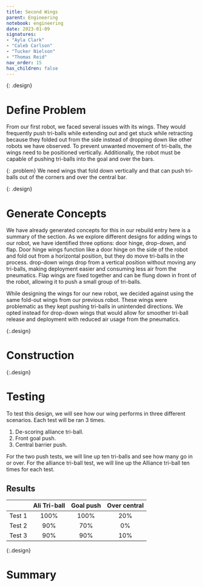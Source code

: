 ```yaml
---
title: Second Wings
parent: Engineering
notebook: engineering
date: 2023-01-09
signatures:
- "Ayla Clark"
- "Caleb Carlson"
- "Tucker Nielson"
- "Thomas Reid"
nav_order: 15
has_children: false
---
```


{: .design}
# Define Problem

From our first robot, we faced several issues with its wings. They would frequently push tri-balls while extending out and get stuck while retracting because they folded out from the side instead of dropping down like other robots we have observed. To prevent unwanted movement of tri-balls, the wings need to be positioned vertically. Additionally, the robot must be capable of pushing tri-balls into the goal and over the bars.


{: .problem}
We need wings that fold down vertically and that can push tri-balls out of the corners and over the central bar. 

{: .design}
# Generate Concepts

We have already generated concepts for this in our rebuild entry here is a summary of the section. As we explore different designs for adding wings to our robot, we have identified three options: door hinge, drop-down, and flap. Door hinge wings function like a door hinge on the side of the robot and fold out from a horizontal position, but they do move tri-balls in the process. drop-down wings drop from a vertical position without moving any tri-balls, making deployment easier and consuming less air from the pneumatics. Flap wings are fixed together and can be flung down in front of the robot, allowing it to push a small group of tri-balls.

While designing the wings for our new robot, we decided against using the same fold-out wings from our previous robot. These wings were problematic as they kept pushing tri-balls in unintended directions. We opted instead for drop-down wings that would allow for smoother tri-ball release and deployment with reduced air usage from the pneumatics.

{:.design}
# Construction



{:.design}
# Testing

To test this design, we will see how our wing performs in three different scenarios. Each test will be ran 3 times.

1. De-scoring alliance tri-ball.
1. Front goal push.
1. Central barrier push.

For the two push tests, we will line up ten tri-balls and see how many go in or over. For the alliance tri-ball test, we will line up the Alliance tri-ball ten times for each test.

## Results 

| | Ali Tri-ball | Goal push | Over central |
|:---|:---:|:---:|:---:|
| Test 1 | 100% | 100% | 20% |
| Test 2 | 90% | 70% | 0% |
| Test 3 | 90% | 90% | 10% |

{:.design}
# Summary 